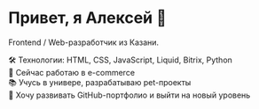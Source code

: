 # Привет, я Алексей 👋

Frontend / Web-разработчик из Казани.

🛠️ Технологии: HTML, CSS, JavaScript, Liquid, Bitrix, Python  
💼 Сейчас работаю в e-commerce  
📚 Учусь в универе, разрабатываю pet-проекты  
📌 Хочу развивать GitHub-портфолио и выйти на новый уровень
